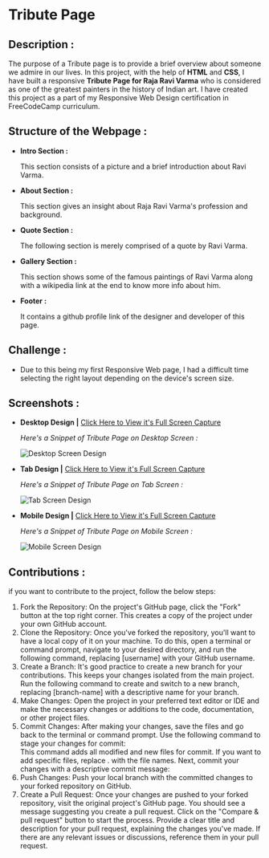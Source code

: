 # Tribute Page

## Description :

The purpose of a Tribute page is to provide a brief overview about someone we admire in our lives. In this project, with the help of **HTML** and **CSS**, I have built a responsive **Tribute Page for Raja Ravi Varma** who is considered as one of the greatest painters in the history of Indian art. I have created this project as a part of my Responsive Web Design certification in FreeCodeCamp curriculum. 

## Structure of the Webpage :

- **Intro Section :** 

  This section consists of a picture and a brief introduction about Ravi Varma.
- **About Section :** 
  
  This section gives an insight about Raja Ravi Varma's profession and background.
- **Quote Section :** 
  
  The following section is merely comprised of a quote by Ravi Varma.
- **Gallery Section :** 
  
  This section shows some of the famous paintings of Ravi Varma along with a wikipedia link at the end to know more info about him.
- **Footer :** 
  
  It contains a github profile link of the designer and developer of this page.
  
## Challenge :

- Due to this being my first Responsive Web page, I had a difficult time selecting the right layout depending on the device's screen size.

## Screenshots :

- **Desktop Design |** [Click Here to View it's Full Screen Capture](https://github.com/GowriPriyankaM/Tribute-Page/blob/main/images/TP%20Desktop%20Screen.png)
  
  _Here's a Snippet of Tribute Page on Desktop Screen :_
  
  ![Desktop Screen Design](https://github.com/GowriPriyankaM/Tribute-Page/blob/main/images/Desktop%20Screen%20Snippet.png)
  
- **Tab Design |** [Click Here to View it's Full Screen Capture](https://github.com/GowriPriyankaM/Tribute-Page/blob/main/images/TP%20Tab%20Screen.png)
   
  _Here's a Snippet of Tribute Page on Tab Screen :_
   
  ![Tab Screen Design](https://github.com/GowriPriyankaM/Tribute-Page/blob/main/images/Tab%20Screen%20Snippet.png)
  
- **Mobile Design |** [Click Here to View it's Full Screen Capture](https://github.com/GowriPriyankaM/Tribute-Page/blob/main/images/TP%20Mobile%20Screen.png)
   
  _Here's a Snippet of Tribute Page on Mobile Screen :_
   
  ![Mobile Screen Design](https://github.com/GowriPriyankaM/Tribute-Page/blob/main/images/Mobile%20Screen%20Snippet.png)

## Contributions :

if you want to contribute to the project, follow the below steps:
1. Fork the Repository: On the project's GitHub page, click the "Fork" button at the top right corner. This creates a copy of the project under your own GitHub account.
2. Clone the Repository: Once you've forked the repository, you'll want to have a local copy of it on your machine. To do this, open a terminal or command prompt, navigate to your desired directory, and run the following command, replacing [username] with your GitHub username.
3. Create a Branch: It's good practice to create a new branch for your contributions. This keeps your changes isolated from the main project. Run the following command to create and switch to a new branch, replacing [branch-name] with a descriptive name for your branch.
4. Make Changes: Open the project in your preferred text editor or IDE and make the necessary changes or additions to the code, documentation, or other project files.
5. Commit Changes: After making your changes, save the files and go back to the terminal or command prompt. Use the following command to stage your changes for commit:  
This command adds all modified and new files for commit. If you want to add specific files, replace . with the file names.
Next, commit your changes with a descriptive commit message:
6. Push Changes: Push your local branch with the committed changes to your forked repository on GitHub.
7. Create a Pull Request: Once your changes are pushed to your forked repository, visit the original project's GitHub page. You should see a message suggesting you create a pull request. Click on the "Compare & pull request" button to start the process.
Provide a clear title and description for your pull request, explaining the changes you've made. If there are any relevant issues or discussions, reference them in your pull request.
